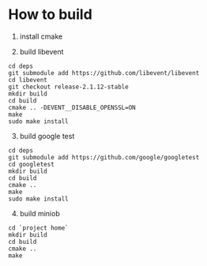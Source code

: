 # How to build
1. install cmake



2. build libevent

```
cd deps
git submodule add https://github.com/libevent/libevent
cd libevent
git checkout release-2.1.12-stable
mkdir build
cd build
cmake .. -DEVENT__DISABLE_OPENSSL=ON
make
sudo make install
```

3. build google test
```
cd deps
git submodule add https://github.com/google/googletest
cd googletest
mkdir build
cd build
cmake ..
make
sudo make install
```

4. build miniob

```shell
cd `project home`
mkdir build
cd build
cmake ..
make
```